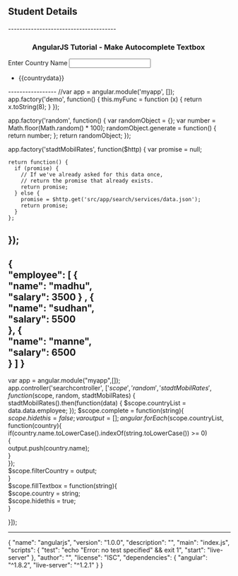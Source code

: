 <!DOCTYPE html>
<html ng-app="myapp">

<head>
    <title>This is Sample application</title>
</head>

<body ng-controller="searchcontroller">
    <h2>Student Details</h2>
    <form>
        <div class="col-sm-6">
            <div ng-include="'src/app/search/views/seach.html'"></div>
        </div>
        <div class="col-sm-6">
            <div ng-include="'src/app/search/views/seach.html'"></div>
        </div>
        <!-- {{hex}} -->
    </form>
    <!-- <div ng-include="'table.html'"></div> -->
</body>
<script type="text/javascript" src="node_modules/angular/angular.js"></script>
<script type="text/javascript" src="src/app/search/controllers/searchController.js"></script>
<script type="text/javascript" src="src/app/search/services/searchService.js"></script>

<script type="text/javascript" src="app.js"></script>

<link rel="stylesheet" href="http://maxcdn.bootstrapcdn.com/bootstrap/3.2.0/css/bootstrap.min.css">
<!-- <link rel="stylesheet" href="https://cdn.jsdelivr.net/npm/bootstrap@5.1.3/dist/css/bootstrap.min.css" integrity="sha384-1BmE4kWBq78iYhFldvKuhfTAU6auU8tT94WrHftjDbrCEXSU1oBoqyl2QvZ6jIW3" crossorigin="anonymous"> -->
<style>  
    li{  
         cursor:pointer;  
    }  
    li:hover  
    {  
         background-color:#f9f9f9;  
    }  
    </style>  

</html>
--------------------------------------
<div class="container" style="width:500px;">
    <h3 align="center">AngularJS Tutorial - Make Autocomplete Textbox</h3>
    <div>
        <label>Enter Country Name</label>
        <input type="text" name="country" id="country" ng-model="country" ng-keyup="complete(country)"
            class="form-control" />
        <ul class="list-group" ng-model="hidethis" ng-hide="hidethis">
            <li class="list-group-item" ng-repeat="countrydata in filterCountry" ng-click="fillTextbox(countrydata)">
                {{countrydata}}</li>
        </ul>
    </div>
</div>
-----------------
//var app = angular.module('myapp', []);
app.factory('demo', function() {
  this.myFunc = function (x) {
     return x.toString(8);
   }
});

app.factory('random', function() {
    var randomObject = {};
    var number = Math.floor(Math.random() * 100);
    randomObject.generate = function() {
        return number;
    };
    return randomObject;
});

app.factory('stadtMobilRates', function($http) {
    var promise = null;
  
    return function() {
      if (promise) {
        // If we've already asked for this data once,
        // return the promise that already exists.
        return promise;
      } else {
        promise = $http.get('src/app/search/services/data.json');
        return promise;
      }
    };
   });
   -----------------------
   {  
    "employee": [
    {  
        "name":       "madhu",   
        "salary":      3500 
    } ,
    {  
        "name":       "sudhan",   
        "salary":      5500  
    },
    {  
        "name":       "manne",   
        "salary":      6500   
    }
 ]
}  
----------------------
var app = angular.module("myapp",[]);  
    app.controller('searchcontroller', ['$scope', 'random', 'stadtMobilRates', function($scope, random, stadtMobilRates) {
    stadtMobilRates().then(function(data) {
        $scope.countryList = data.data.employee;
      });
     $scope.complete = function(string){  
          $scope.hidethis = false;  
          var output = [];  
          angular.forEach($scope.countryList, function(country){  
               if(country.name.toLowerCase().indexOf(string.toLowerCase()) >= 0)  
               {  
                    output.push(country.name);  
               }  
          });  
          $scope.filterCountry = output;  
     }  
     $scope.fillTextbox = function(string){  
          $scope.country = string;  
          $scope.hidethis = true;  
     } 
   
}]);  

-----------------------
{
  "name": "angularjs",
  "version": "1.0.0",
  "description": "",
  "main": "index.js",
  "scripts": {
    "test": "echo \"Error: no test specified\" && exit 1",
    "start": "live-server"
  },
  "author": "",
  "license": "ISC",
  "dependencies": {
    "angular": "^1.8.2",
    "live-server": "^1.2.1"
  }
}
